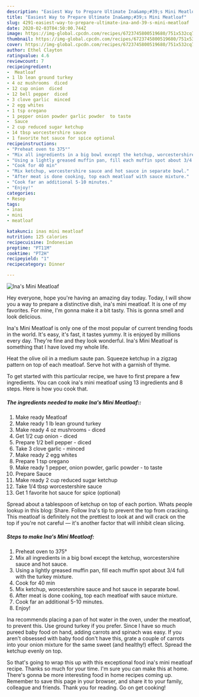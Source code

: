 ```yaml
---
description: "Easiest Way to Prepare Ultimate Ina&amp;#39;s Mini Meatloaf"
title: "Easiest Way to Prepare Ultimate Ina&amp;#39;s Mini Meatloaf"
slug: 4291-easiest-way-to-prepare-ultimate-ina-and-39-s-mini-meatloaf
date: 2020-02-03T04:50:00.744Z
image: https://img-global.cpcdn.com/recipes/6723745800519680/751x532cq70/inas-mini-meatloaf-recipe-main-photo.jpg
thumbnail: https://img-global.cpcdn.com/recipes/6723745800519680/751x532cq70/inas-mini-meatloaf-recipe-main-photo.jpg
cover: https://img-global.cpcdn.com/recipes/6723745800519680/751x532cq70/inas-mini-meatloaf-recipe-main-photo.jpg
author: Ethel Clayton
ratingvalue: 4.6
reviewcount: 7
recipeingredient:
-  Meatloaf
- 1 lb lean ground turkey
- 4 oz mushrooms  diced
- 12 cup onion  diced
- 12 bell pepper  diced
- 3 clove garlic  minced
- 2 egg whites
- 1 tsp oregano
- 1 pepper onion powder garlic powder  to taste
-  Sauce
- 2 cup reduced sugar ketchup
- 14 tbsp worcestershire sauce
- 1 favorite hot sauce for spice optional
recipeinstructions:
- "Preheat oven to 375°"
- "Mix all ingredients in a big bowl except the ketchup, worcestershire sauce and hot sauce."
- "Using a lightly greased muffin pan, fill each muffin spot about 3/4 full with the turkey mixture."
- "Cook for 40 min"
- "Mix ketchup, worcestershire sauce and hot sauce in separate bowl."
- "After meat is done cooking, top each meatloaf with sauce mixture."
- "Cook far an additional 5-10 minutes."
- "Enjoy!"
categories:
- Resep
tags:
- inas
- mini
- meatloaf

katakunci: inas mini meatloaf
nutrition: 125 calories
recipecuisine: Indonesian
preptime: "PT11M"
cooktime: "PT2H"
recipeyield: "1"
recipecategory: Dinner

---
```



![Ina&#39;s Mini Meatloaf](https://img-global.cpcdn.com/recipes/6723745800519680/751x532cq70/inas-mini-meatloaf-recipe-main-photo.jpg)

Hey everyone, hope you're having an amazing day today. Today, I will show you a way to prepare a distinctive dish, ina&#39;s mini meatloaf. It is one of my favorites. For mine, I'm gonna make it a bit tasty. This is gonna smell and look delicious.

Ina&#39;s Mini Meatloaf is only one of the most popular of current trending foods in the world. It's easy, it's fast, it tastes yummy. It is enjoyed by millions every day. They're fine and they look wonderful. Ina&#39;s Mini Meatloaf is something that I have loved my whole life.

Heat the olive oil in a medium saute pan. Squeeze ketchup in a zigzag pattern on top of each meatloaf. Serve hot with a garnish of thyme.


To get started with this particular recipe, we have to first prepare a few ingredients. You can cook ina&#39;s mini meatloaf using 13 ingredients and 8 steps. Here is how you cook that.

##### The ingredients needed to make Ina&#39;s Mini Meatloaf::

1. Make ready  Meatloaf
1. Make ready 1 lb lean ground turkey
1. Make ready 4 oz mushrooms - diced
1. Get 1/2 cup onion - diced
1. Prepare 1/2 bell pepper - diced
1. Take 3 clove garlic - minced
1. Make ready 2 egg whites
1. Prepare 1 tsp oregano
1. Make ready 1 pepper, onion powder, garlic powder - to taste
1. Prepare  Sauce
1. Make ready 2 cup reduced sugar ketchup
1. Take 1/4 tbsp worcestershire sauce
1. Get 1 favorite hot sauce for spice (optional)


Spread about a tablespoon of ketchup on top of each portion. Whats people lookup in this blog: Share. Follow Ina&#39;s tip to prevent the top from cracking. This meatloaf is definitely not the prettiest to look at and will crack on the top if you&#39;re not careful — it&#39;s another factor that will inhibit clean slicing. 

##### Steps to make Ina&#39;s Mini Meatloaf:

1. Preheat oven to 375°
1. Mix all ingredients in a big bowl except the ketchup, worcestershire sauce and hot sauce.
1. Using a lightly greased muffin pan, fill each muffin spot about 3/4 full with the turkey mixture.
1. Cook for 40 min
1. Mix ketchup, worcestershire sauce and hot sauce in separate bowl.
1. After meat is done cooking, top each meatloaf with sauce mixture.
1. Cook far an additional 5-10 minutes.
1. Enjoy!


Ina recommends placing a pan of hot water in the oven, under the meatloaf, to prevent this. Use ground turkey if you prefer. Since I have so much pureed baby food on hand, adding carrots and spinach was easy. If you aren&#39;t obsessed with baby food don&#39;t have this, grate a couple of carrots into your onion mixture for the same sweet (and healthy!) effect. Spread the ketchup evenly on top. 

So that's going to wrap this up with this exceptional food ina&#39;s mini meatloaf recipe. Thanks so much for your time. I'm sure you can make this at home. There's gonna be more interesting food in home recipes coming up. Remember to save this page in your browser, and share it to your family, colleague and friends. Thank you for reading. Go on get cooking!
